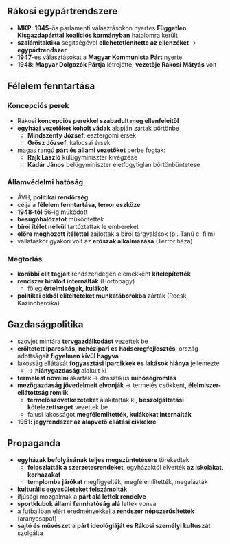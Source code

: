 ## Rákosi egypártrendszere
- **MKP**: **1945**-ös parlamenti választásokon nyertes **Független Kisgazdapárttal** **koalíciós kormányban** hatalomra került
- **szalámitaktika** segítségével **ellehetetlenítette az ellenzéket** -> **egypártrendszer**
- **1947**-es választásokat a **Magyar Kommunista Párt** nyerte
- **1948**: **Magyar Dolgozók Pártja** létrejötte, **vezetője Rákosi Mátyás** volt
## Félelem fenntartása
### Koncepciós perek
- Rákosi **koncepciós perekkel szabadult meg ellenfeleitől**
- **egyházi vezetőket** **koholt vádak** alapján zártak börtönbe
	- **Mindszenty József**: esztergomi érsek
	- **Grősz József**: kalocsai érsek
- magas rangú **párt és állami vezetőket** perbe fogtak:
	- **Rajk László** külügyminiszter kivégzése
	- **Kádár János** belügyminiszter életfogytiglan börtönbüntetése
### Államvédelmi hatóság
- ÁVH, **politikai rendőrség**
- célja a **félelem fenntartása, terror eszköze**
- **1948-tól** 56-ig működött
- **besúgóhálózatot** működtettek
- **bírói ítélet nélkül** tartóztattak le embereket
- **előre meghozott ítélettel** zajlottak a bírói tárgyalások (pl. Tanú c. film)
- vallatáskor gyakori volt az **erőszak alkalmazása** (Terror háza)
### Megtorlás
- **korábbi elit tagjait** rendszeridegen elemekként **kitelepítették**
- **rendszer bírálóit internálták** (Hortobágy)
	- főleg **értelmiségek, kulákok**
- **politikai okból elítélteteket munkatáborokba** zárták (Recsk, Kazincbarcika)
## Gazdaságpolitika
- szovjet mintára **tervgazdálkodást** vezettek be
- **erőltetett iparosítás**, **nehézipari és hadseregfejlesztés**, ország adottságait **figyelmen kívül hagyva**
- lakosság ellátását **fogyasztási iparcikkek és lakások hiánya** jellemezte 
	- -> **hiánygazdaság** alakult ki
- **termelést növelni** akarták -> drasztikus **minőségromlás**
- **mezőgazdaság jövedelmeit elvonják** -> termelés csökkent, **élelmiszer-ellátottság romlik**
	- **termelőszövetkezeteket** alakítottak ki, **beszolgáltatási kötelezettséget** vezettek be
	- falusi lakosságot **megfélemlítették, kulákokat internálták**
- **1951: jegyrendszer az alapvető ellátási cikkekre**
## Propaganda
- **egyházak befolyásának teljes megszüntetésére** törekedtek
	- **feloszlatták a szerzetesrendeket**, egyházaktól elvették **az iskolákat, korházakat**
	- **templomba járókat** megfigyelték, megfélemlítették, megalázták
- **kulturális egyesületeket felszámolták**
- ifjúsági mozgalmak a **párt alá lettek rendelve**
- **sportklubok állami fennhatóság alá** lettek vonva
- a futballban elért eredményekkel a **rendszer népszerűsítették** (aranycsapat)
- **sajtó és művészet** a **párt ideológiáját és Rákosi személyi kultuszát** szolgálta